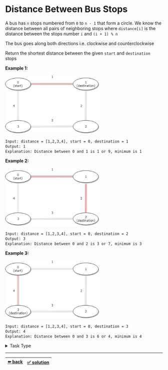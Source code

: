 # Distance Between Bus Stops

A bus has `n` stops numbered from `0` to `n - 1` that form a circle. We know the distance between all pairs of neighboring stops where `distance[i]` is the distance between the stops number `i` and `(i + 1) % n`

The bus goes along both directions i.e. clockwise and counterclockwise

Return the shortest distance between the given `start` and `destination` stops

__Example 1:__

<img src=../one-pointer-one-array/diagram-1.jpg width=300 />

```
Input: distance = [1,2,3,4], start = 0, destination = 1
Output: 1
Explanation: Distance between 0 and 1 is 1 or 9, minimum is 1
```

__Example 2:__

<img src=../one-pointer-one-array/diagram-2.jpg width=300 />

```
Input: distance = [1,2,3,4], start = 0, destination = 2
Output: 3
Explanation: Distance between 0 and 2 is 3 or 7, minimum is 3
```

__Example 3:__

<img src=../one-pointer-one-array/diagram-3.jpg width=300 />

```
Input: distance = [1,2,3,4], start = 0, destination = 3
Output: 4
Explanation: Distance between 0 and 3 is 6 or 4, minimum is 4
```

<details>

<summary>Task Type</summary>

It can be treated as a Array Math Operation on All Elements Task Type where you need to do math or bitwise operation first on one part of the array and then on another part of of the array

First of all make sure that `start` is always _before_ `destination` (swap them if not so). Then you need to sum all the elements between `start` and `destination` (this is your sum going clockwise, math operation first on one part of the array), after this get the total sum of all the elements of the array and extract the sum of going clockwise from this total sum (this is your sum going counterclockwise, math operation on another part of of the array). Then return the lesser sum

__Note:__ there is also a more intuitive solution if you treat this task as [One Pointer One Array Task Type](../one-pointer-one-array/task.md)

</details>

---

| [:arrow_left: back](../../task-type.md) | [:white_check_mark: solution](./solution.js) |
| :---: | :---: |
